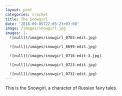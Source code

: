 ```yaml
---
layout: post
categories: crochet
title: The Snowgirl
date: '2018-09-05T22:05:23+03:00'
image: /images/snowgirl.jpg
images: |-
  ![null](/images/snowgirl_0703-edit.jpg)

  ![null](/images/snowgirl_0699-edit.jpg)

  ![null](/images/snowgirl_0716-edit-3.jpg)

  ![null](/images/snowgirl_0723-edit.jpg)

  ![null](/images/snowgirl_0732-edit.jpg)
---
```

This is the Snowgirl, a character of Russian fairy tales.
